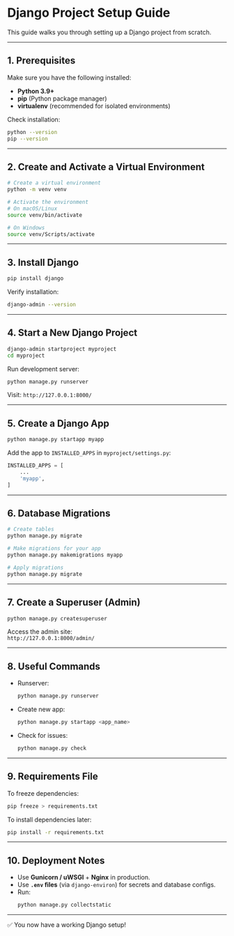 # Django Project Setup Guide

This guide walks you through setting up a Django project from scratch.

---

## 1. Prerequisites
Make sure you have the following installed:
- **Python 3.9+**
- **pip** (Python package manager)
- **virtualenv** (recommended for isolated environments)

Check installation:
```bash
python --version
pip --version
```

---

## 2. Create and Activate a Virtual Environment
```bash
# Create a virtual environment
python -m venv venv

# Activate the environment
# On macOS/Linux
source venv/bin/activate

# On Windows
source venv/Scripts/activate
```

---

## 3. Install Django
```bash
pip install django
```

Verify installation:
```bash
django-admin --version
```

---

## 4. Start a New Django Project
```bash
django-admin startproject myproject
cd myproject
```

Run development server:
```bash
python manage.py runserver
```
Visit: `http://127.0.0.1:8000/`

---

## 5. Create a Django App
```bash
python manage.py startapp myapp
```

Add the app to `INSTALLED_APPS` in `myproject/settings.py`:
```python
INSTALLED_APPS = [
    ...
    'myapp',
]
```

---

## 6. Database Migrations
```bash
# Create tables
python manage.py migrate

# Make migrations for your app
python manage.py makemigrations myapp

# Apply migrations
python manage.py migrate
```

---

## 7. Create a Superuser (Admin)
```bash
python manage.py createsuperuser
```

Access the admin site:  
`http://127.0.0.1:8000/admin/`

---

## 8. Useful Commands
- Runserver:
  ```bash
  python manage.py runserver
  ```
- Create new app:
  ```bash
  python manage.py startapp <app_name>
  ```
- Check for issues:
  ```bash
  python manage.py check
  ```

---

## 9. Requirements File
To freeze dependencies:
```bash
pip freeze > requirements.txt
```

To install dependencies later:
```bash
pip install -r requirements.txt
```

---

## 10. Deployment Notes
- Use **Gunicorn / uWSGI** + **Nginx** in production.
- Use **`.env` files** (via `django-environ`) for secrets and database configs.
- Run:
  ```bash
  python manage.py collectstatic
  ```

---

✅ You now have a working Django setup!
